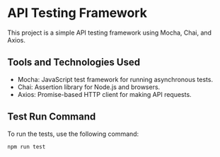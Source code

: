 # API Testing Framework

This project is a simple API testing framework using Mocha, Chai, and Axios.

## Tools and Technologies Used

- Mocha: JavaScript test framework for running asynchronous tests.
- Chai: Assertion library for Node.js and browsers.
- Axios: Promise-based HTTP client for making API requests.

## Test Run Command

To run the tests, use the following command:

```sh
npm run test
